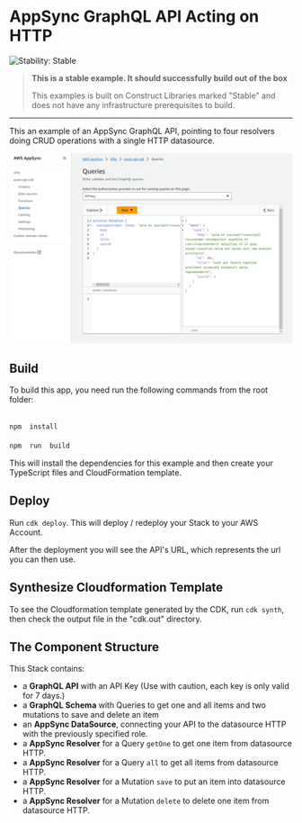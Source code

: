 # AppSync GraphQL API Acting on HTTP

<!--BEGIN STABILITY BANNER-->

![Stability: Stable](https://img.shields.io/badge/stability-Stable-success.svg?style=for-the-badge)

> **This is a stable example. It should successfully build out of the box**
>
> This examples is built on Construct Libraries marked "Stable" and does not have any infrastructure prerequisites to build.

---

<!--END STABILITY BANNER-->

This an example of an AppSync GraphQL API, pointing to four resolvers doing CRUD operations with a single HTTP datasource.

![Overview](media.png)

## Build

To build this app, you need run the following commands from the root folder:

```bash

npm  install

npm  run  build

```

This will install the dependencies for this example and then create your TypeScript files and CloudFormation template.

## Deploy

Run `cdk deploy`. This will deploy / redeploy your Stack to your AWS Account.

After the deployment you will see the API's URL, which represents the url you can then use.

## Synthesize Cloudformation Template

To see the Cloudformation template generated by the CDK, run `cdk synth`, then check the output file in the "cdk.out" directory.

## The Component Structure

This Stack contains:

- a **GraphQL API** with an API Key (Use with caution, each key is only valid for 7 days.)
- a **GraphQL Schema** with Queries to get one and all items and two mutations to save and delete an item
- an **AppSync DataSource**, connecting your API to the datasource HTTP with the previously specified role.
- a **AppSync Resolver** for a Query `getOne` to get one item from datasource HTTP.
- a **AppSync Resolver** for a Query `all` to get all items from datasource HTTP.
- a **AppSync Resolver** for a Mutation `save` to put an item into datasource HTTP.
- a **AppSync Resolver** for a Mutation `delete` to delete one item from datasource HTTP.
